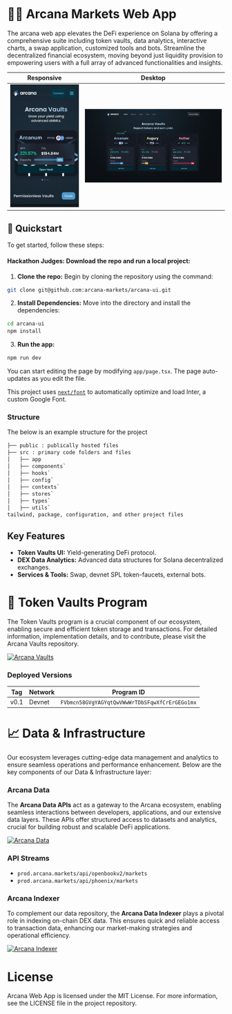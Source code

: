 # 🧙‍♂️ Arcana Markets Web App

The arcana web app elevates the DeFi experience on Solana by offering a comprehensive suite including token vaults, data analytics, interactive charts, a swap application, customized tools and bots. 
Streamline the decentralized financial ecosystem, moving beyond just liquidity provision to empowering users with a full array of advanced functionalities and insights.

Responsive                     |  Desktop
:-------------------------:|:-------------------------:
![](arcana-ui-mobile.png)  |  ![](arcana-ui-desktop.png)

## 🚀 Quickstart

To get started, follow these steps:

#### **Hackathon Judges:** Download the repo and run a local project:
1. **Clone the repo:** Begin by cloning the repository using the command:

```bash
git clone git@github.com:arcana-markets/arcana-ui.git
```

2. **Install Dependencies:** Move into the directory and install the dependencies:

```bash
cd arcana-ui
npm install
```

3. **Run the app:**

```bash
npm run dev
```

You can start editing the page by modifying `app/page.tsx`. The page auto-updates as you edit the file.

This project uses [`next/font`](https://nextjs.org/docs/basic-features/font-optimization) to automatically optimize and load Inter, a custom Google Font.
 
### Structure

The below is an example structure for the project
 
```
├── public : publically hosted files
├── src : primary code folders and files 
│   ├── app
│   ├── components`
│   ├── hooks` 
│   ├── config` 
│   ├── contexts`
│   ├── stores`
│   ├── types` 
│   ├── utils` 
tailwind, package, configuration, and other project files

```
## Key Features

- **Token Vaults UI:** Yield-generating DeFi protocol.
- **DEX Data Analytics:** Advanced data structures for Solana decentralized exchanges.
- **Services & Tools:** Swap, devnet SPL token-faucets, external bots.


# 🏦 Token Vaults Program

The Token Vaults program is a crucial component of our ecosystem, enabling secure and efficient token storage and transactions. For detailed information, implementation details, and to contribute, please visit the Arcana Vaults repository.

<a href="https://github.com/arcana-markets/arcana-vaults">
  <img src="https://img.shields.io/badge/Arcana-Vaults-blue" alt="Arcana Vaults" style="height: 30px;"/>
</a>

### Deployed Versions

| Tag  | Network | Program ID                                  |
| ---- | ------- | ------------------------------------------- |
| v0.1 | Devnet  | `FVbmcn58GVgYAGYqtQwVWwWrTDbSFqwXfCrErGEGo1mx` |

# 📈 Data & Infrastructure

Our ecosystem leverages cutting-edge data management and analytics to ensure seamless operations and performance enhancement. Below are the key components of our Data & Infrastructure layer:

### Arcana Data

The **Arcana Data APIs** act as a gateway to the Arcana ecosystem, enabling seamless interactions between developers, applications, and our extensive data layers. These APIs offer structured access to datasets and analytics, crucial for building robust and scalable DeFi applications.

<a href="https://github.com/arcana-markets/arcana-data">
  <img src="https://img.shields.io/badge/Arcana-Data-blue" alt="Arcana Data" style="height: 30px;"/>
</a>

### API Streams

  - `prod.arcana.markets/api/openbookv2/markets`
  - `prod.arcana.markets/api/phoenix/markets`

### Arcana Indexer

To complement our data repository, the **Arcana Data Indexer** plays a pivotal role in indexing on-chain DEX data. This ensures quick and reliable access to transaction data, enhancing our market-making strategies and operational efficiency.

<a href="https://github.com/arcana-markets/arcana-indexer">
  <img src="https://img.shields.io/badge/Arcana-Indexer-blue" alt="Arcana Indexer" style="height: 30px;"/>
</a>

# License

Arcana Web App is licensed under the MIT License. For more information, see the LICENSE file in the project repository.
